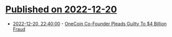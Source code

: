 # [Published on 2022-12-20](index.md)

* [2022-12-20, 22:40:00](https://yro.slashdot.org/story/22/12/20/2111236/onecoin-co-founder-pleads-guilty-to-4-billion-fraud?utm_source=rss1.0mainlinkanon&utm_medium=feed) - [OneCoin Co-Founder Pleads Guilty To $4 Billion Fraud](https://yro.slashdot.org/story/22/12/20/2111236/onecoin-co-founder-pleads-guilty-to-4-billion-fraud?utm_source=rss1.0mainlinkanon&utm_medium=feed)

